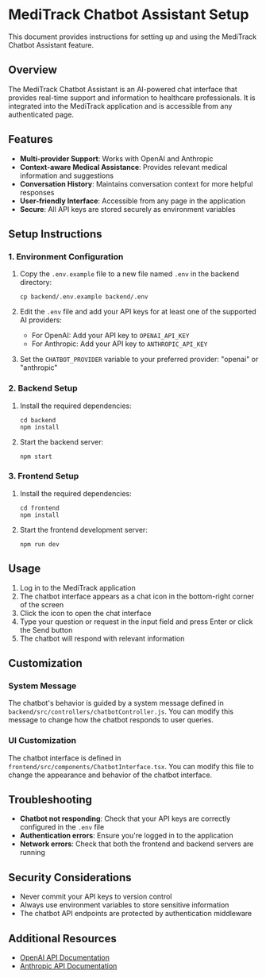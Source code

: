 # MediTrack Chatbot Assistant Setup

This document provides instructions for setting up and using the MediTrack Chatbot Assistant feature.

## Overview

The MediTrack Chatbot Assistant is an AI-powered chat interface that provides real-time support and information to healthcare professionals. It is integrated into the MediTrack application and is accessible from any authenticated page.

## Features

- **Multi-provider Support**: Works with OpenAI and Anthropic
- **Context-aware Medical Assistance**: Provides relevant medical information and suggestions
- **Conversation History**: Maintains conversation context for more helpful responses
- **User-friendly Interface**: Accessible from any page in the application
- **Secure**: All API keys are stored securely as environment variables

## Setup Instructions

### 1. Environment Configuration

1. Copy the `.env.example` file to a new file named `.env` in the backend directory:
   ```
   cp backend/.env.example backend/.env
   ```

2. Edit the `.env` file and add your API keys for at least one of the supported AI providers:
   - For OpenAI: Add your API key to `OPENAI_API_KEY`
   - For Anthropic: Add your API key to `ANTHROPIC_API_KEY`

3. Set the `CHATBOT_PROVIDER` variable to your preferred provider: "openai" or "anthropic"

### 2. Backend Setup

1. Install the required dependencies:
   ```
   cd backend
   npm install
   ```

2. Start the backend server:
   ```
   npm start
   ```

### 3. Frontend Setup

1. Install the required dependencies:
   ```
   cd frontend
   npm install
   ```

2. Start the frontend development server:
   ```
   npm run dev
   ```

## Usage

1. Log in to the MediTrack application
2. The chatbot interface appears as a chat icon in the bottom-right corner of the screen
3. Click the icon to open the chat interface
4. Type your question or request in the input field and press Enter or click the Send button
5. The chatbot will respond with relevant information

## Customization

### System Message

The chatbot's behavior is guided by a system message defined in `backend/src/controllers/chatbotController.js`. You can modify this message to change how the chatbot responds to user queries.

### UI Customization

The chatbot interface is defined in `frontend/src/components/ChatbotInterface.tsx`. You can modify this file to change the appearance and behavior of the chatbot interface.

## Troubleshooting

- **Chatbot not responding**: Check that your API keys are correctly configured in the `.env` file
- **Authentication errors**: Ensure you're logged in to the application
- **Network errors**: Check that both the frontend and backend servers are running

## Security Considerations

- Never commit your API keys to version control
- Always use environment variables to store sensitive information
- The chatbot API endpoints are protected by authentication middleware

## Additional Resources

- [OpenAI API Documentation](https://platform.openai.com/docs/api-reference)
- [Anthropic API Documentation](https://docs.anthropic.com/claude/reference/getting-started-with-the-api)
